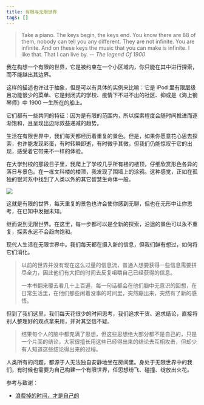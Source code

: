```yaml
---
title: 有限与无限世界
tags: []
---
```


> Take a piano. The keys begin, the keys end. You know there are 88 of them, nobody can tell you any different. They are not infinite. You are infinite. And on these keys the music that you can make is infinite. I like that. That I can live by. -- _The legend Of 1900_

我在构想一个有限的世界，它是被约束在一个小区域内，你只能在其中进行探索，而不能越出其边界。

这样的描述也许过于抽象，但是可以有具体的实例来比喻：它是 iPod 里有限层级且功能很少的菜单、它是封闭式的学校、疫情下不进不出的社区、抑或是《海上钢琴师》中 1900 一生所在的船上。

它们都有一些共同的特征：因为是有限的范围内，所以探索程度会随时间推进而逐渐饱和，且呈现出边际效益递减的趋势。

生活在有限世界中，我们每天都经历着重复的景色。但是，如果你愿意花心思去探索，也许能发现彩蛋，有时转瞬即逝，有时微乎其微，但我们仍能惊叹于它的出现，感受着它带来不一样的体验。

在大学封校的那段日子里，我爬上了学校几乎所有楼的楼顶，仔细欣赏形色各异的落日与景色。在一栋文科楼的楼顶，我发现了围墙上的涂鸦。这种感觉，正如在孤独的银河系中找到了人类以外的其它智慧生命体一般。

![](https://media.wiki-power.com/img/20200202212810.jpg)

这就是有限的世界，每天重复的景色也许会使你感到无聊，但也在无形中让你思考，在已知中发掘未知。

继而说到无限世界。在这里，每一步都可以是全新的探索，沿途的景色可以永不重复，探索永远不会趋向饱和。

现代人生活在无限世界中。我们每天都在摄入新的信息，但我们鲜有想过，如何将它们消化。

> 以前的世界并没有现在这么过量的信息流，普通人想要获得一些信息需要拼尽全力，因此他们有大把的时间去反复咀嚼自己已经获得的信息。
>
> 一本书翻来覆去看几十上百遍，每一句话都会在他们脑中无意识的回想，在日常生活里，在他们那些闲着没事的时间里，突然蹦出来，突然有了新的感悟。

但到了我们这里，我们每天花很少的时间思考，我们追求干货、追求结论，直接将别人整理好的观点拿来用，并对其坚信不疑。

> 结果每个人的脑中都充满了思想，但这些思想绝大部分都不是自己的，只是一个片面的结论，大家很擅长用这些已经得出来的结论去互相攻击，但却少有人知道这些结论得出来的过程。

人类所有的问题，都源于人无法独自安静地坐在房间里。身处于无限世界中的我们，有时候也需要为自己构建一个有限世界，任思想纷飞、碰撞、绽放出火花。

参考与致谢：

- [浪费掉的时间，才是自己的](https://mp.weixin.qq.com/s/Ag3n5Znhg2cdBzcX6MdbIw)
